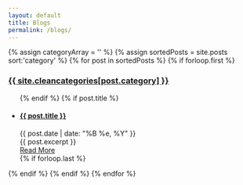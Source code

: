 ```yaml
---
layout: default
title: Blogs
permalink: /blogs/
---
```


<div>
{% assign categoryArray = '' %}
{% assign sortedPosts = site.posts sort:'category' %}
{% for post in sortedPosts %}
  {% if forloop.first %}
    <h3><a href="{{ site.baseurl }}/blogs/{{ post.category }}"> {{ site.cleancategories[post.category] }} </a></h3> 
    <ul class="list-group">
  {% endif %}
  {% if post.title %}
      <li class="list-group-item">
        <h4> <a href="{{ site.baseurl }}{{ post.url }}">{{ post.title }}</a> </h4> 
        <div class="date"> {{ post.date | date: "%B %e, %Y" }} </div>
        <div class="entry"> {{ post.excerpt }} </div>
        <a href="{{ site.baseurl }}{{ post.url }}" class="read-more">Read More</a>
      </li>
    {% if forloop.last %}
      </ul>
	{% endif %}
  {% endif %}
{% endfor %}
</div>